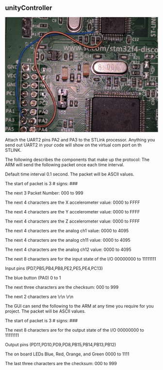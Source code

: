 ## unityController

<img src="png/uart2Wiring.jpg" alt="hi" class="inline"/>


Attach the UART2 pins PA2 and PA3 to the STLink processor.
Anything you send out UART2 in your code will show on the virtual com port on th STLINK.

The following describes the components that make up the protocol:
The ARM will send the following packet once each time interval.

Default time interval 0.1 second. The packet will be ASCII values.   

The start of packet is 3 # signs:					###

The next 3 Packet Number:					000 to 999 

The next 4 characters are the X accelerometer value:	0000 to FFFF

The next 4 characters are the Y	accelerometer value:	0000 to FFFF

The next 4 characters are the Z accelerometer value:	0000 to FFFF

The next 4 characters are the analog ch1 value:		0000 to 4095

The next 4 characters are the analog ch11 value:		0000 to 4095

The next 4 characters are the analog ch12 value:		0000 to 4095

The next 8 characters are for the input state of the I/O	00000000 to 11111111

Input pins (PD7,PB5,PB4,PB8,PE2,PE5,PE4,PC13)

The blue button (PA0)						0 to 1

The next three characters are the checksum:		000 to 999

The next 2 characters are \r\n					\r\n

The GUI can send the following to the ARM at any time you require for you project. The packet will be ASCII values.

The start of packet is 3 # signs:					###

The next 8 characters are for the output state of the I/O	00000000 to 11111111

Output pins (PD11,PD10,PD9,PD8,PB15,PB14,PB13,PB12)

The on board LEDs Blue, Red, Orange, and Green		0000 to 1111

The last three characters are the checksum:			000 to 999
